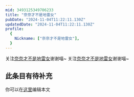 ```yaml
---
mid: 3493125349706233
title: "奈奈才不是地雷女"
pubDate: "2024-11-04T11:22:11.130Z"
updatedDate: "2024-11-04T11:22:11.130Z"
profile:
  {
    Nickname: ["奈奈才不是地雷女"],
  }
---
```


关注[奈奈才不是地雷女](https://space.bilibili.com/3493125349706233)谢谢喵~ 关注[奈奈才不是地雷女](https://space.bilibili.com/3493125349706233)谢谢喵~

## 此条目有待补充
你可以在[这里](https://github.com/Yuhanawa/VTuber.ICU/edit/master/src/content/v/奈奈才不是地雷女/index.md)编辑本文
